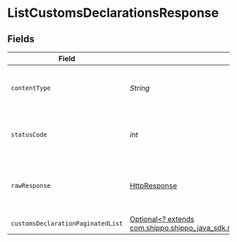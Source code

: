 # ListCustomsDeclarationsResponse


## Fields

| Field                                                                                                                                                          | Type                                                                                                                                                           | Required                                                                                                                                                       | Description                                                                                                                                                    |
| -------------------------------------------------------------------------------------------------------------------------------------------------------------- | -------------------------------------------------------------------------------------------------------------------------------------------------------------- | -------------------------------------------------------------------------------------------------------------------------------------------------------------- | -------------------------------------------------------------------------------------------------------------------------------------------------------------- |
| `contentType`                                                                                                                                                  | *String*                                                                                                                                                       | :heavy_check_mark:                                                                                                                                             | HTTP response content type for this operation                                                                                                                  |
| `statusCode`                                                                                                                                                   | *int*                                                                                                                                                          | :heavy_check_mark:                                                                                                                                             | HTTP response status code for this operation                                                                                                                   |
| `rawResponse`                                                                                                                                                  | [HttpResponse<InputStream>](https://docs.oracle.com/en/java/javase/11/docs/api/java.net.http/java/net/http/HttpResponse.html)                                  | :heavy_check_mark:                                                                                                                                             | Raw HTTP response; suitable for custom response parsing                                                                                                        |
| `customsDeclarationPaginatedList`                                                                                                                              | [Optional<? extends com.shippo.shippo_java_sdk.models.components.CustomsDeclarationPaginatedList>](../../models/components/CustomsDeclarationPaginatedList.md) | :heavy_minus_sign:                                                                                                                                             | N/A                                                                                                                                                            |